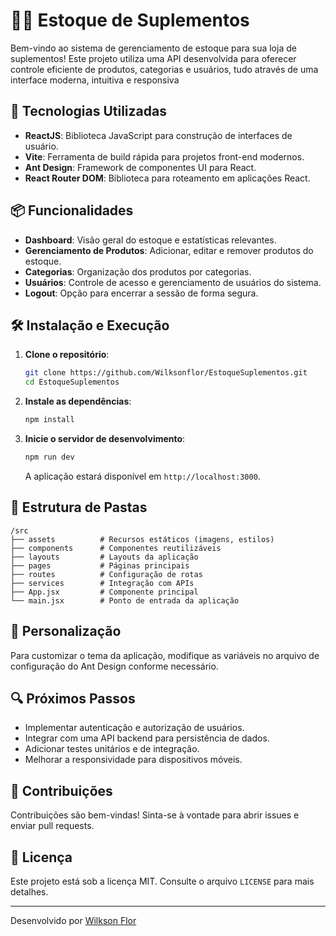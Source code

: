 
# 🏋️‍♂️ Estoque de Suplementos

Bem-vindo ao sistema de gerenciamento de estoque para sua loja de suplementos! Este projeto utiliza uma API desenvolvida para oferecer controle eficiente de produtos, categorias e usuários, tudo através de uma interface moderna, intuitiva e responsiva

## 🚀 Tecnologias Utilizadas

- **ReactJS**: Biblioteca JavaScript para construção de interfaces de usuário.
- **Vite**: Ferramenta de build rápida para projetos front-end modernos.
- **Ant Design**: Framework de componentes UI para React.
- **React Router DOM**: Biblioteca para roteamento em aplicações React.

## 📦 Funcionalidades

- **Dashboard**: Visão geral do estoque e estatísticas relevantes.
- **Gerenciamento de Produtos**: Adicionar, editar e remover produtos do estoque.
- **Categorias**: Organização dos produtos por categorias.
- **Usuários**: Controle de acesso e gerenciamento de usuários do sistema.
- **Logout**: Opção para encerrar a sessão de forma segura.

## 🛠️ Instalação e Execução

1. **Clone o repositório**:

   ```bash
   git clone https://github.com/Wilksonflor/EstoqueSuplementos.git
   cd EstoqueSuplementos
   ```

2. **Instale as dependências**:

   ```bash
   npm install
   ```

3. **Inicie o servidor de desenvolvimento**:

   ```bash
   npm run dev
   ```

   A aplicação estará disponível em `http://localhost:3000`.

## 📁 Estrutura de Pastas

```plaintext
/src
├── assets          # Recursos estáticos (imagens, estilos)
├── components      # Componentes reutilizáveis
├── layouts         # Layouts da aplicação
├── pages           # Páginas principais
├── routes          # Configuração de rotas
├── services        # Integração com APIs
├── App.jsx         # Componente principal
└── main.jsx        # Ponto de entrada da aplicação
```

## 🎨 Personalização

Para customizar o tema da aplicação, modifique as variáveis no arquivo de configuração do Ant Design conforme necessário.

## 🔍 Próximos Passos

- Implementar autenticação e autorização de usuários.
- Integrar com uma API backend para persistência de dados.
- Adicionar testes unitários e de integração.
- Melhorar a responsividade para dispositivos móveis.

## 🤝 Contribuições

Contribuições são bem-vindas! Sinta-se à vontade para abrir issues e enviar pull requests.

## 📄 Licença

Este projeto está sob a licença MIT. Consulte o arquivo `LICENSE` para mais detalhes.

---

Desenvolvido por [Wilkson Flor](https://github.com/Wilksonflor)
